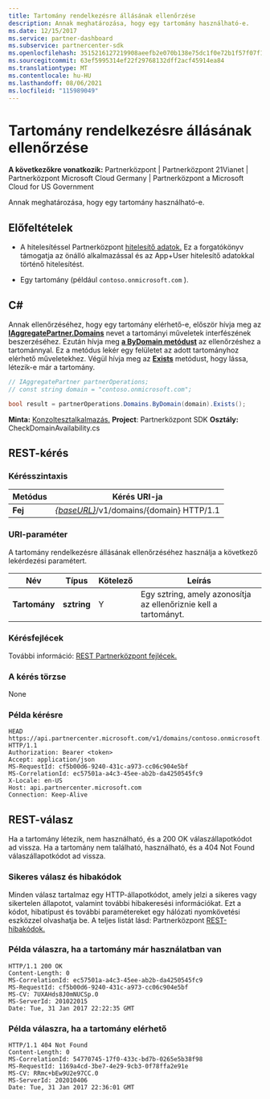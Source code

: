 ```yaml
---
title: Tartomány rendelkezésre állásának ellenőrzése
description: Annak meghatározása, hogy egy tartomány használható-e.
ms.date: 12/15/2017
ms.service: partner-dashboard
ms.subservice: partnercenter-sdk
ms.openlocfilehash: 3515216127219908aeefb2e070b138e75dc1f0e72b1f57f07f1dbff65ab79558
ms.sourcegitcommit: 63ef5995314ef22f29768132dff2acf45914ea84
ms.translationtype: MT
ms.contentlocale: hu-HU
ms.lasthandoff: 08/06/2021
ms.locfileid: "115989049"
---
```

# <a name="verify-domain-availability"></a>Tartomány rendelkezésre állásának ellenőrzése

**A következőkre vonatkozik:** Partnerközpont | Partnerközpont 21Vianet | Partnerközpont Microsoft Cloud Germany | Partnerközpont a Microsoft Cloud for US Government

Annak meghatározása, hogy egy tartomány használható-e.

## <a name="prerequisites"></a>Előfeltételek

- A hitelesítéssel Partnerközpont [hitelesítő adatok.](partner-center-authentication.md) Ez a forgatókönyv támogatja az önálló alkalmazással és az App+User hitelesítő adatokkal történő hitelesítést.

- Egy tartomány (például `contoso.onmicrosoft.com` ).

## <a name="c"></a>C\#

Annak ellenőrzéséhez, hogy egy tartomány elérhető-e, először hívja meg az [**IAggregatePartner.Domains**](/dotnet/api/microsoft.store.partnercenter.ipartner.domains) nevet a tartományi műveletek interfészének beszerzéséhez. Ezután hívja meg [**a ByDomain metódust**](/dotnet/api/microsoft.store.partnercenter.domains.idomaincollection.bydomain) az ellenőrzéshez a tartománnyal. Ez a metódus lekér egy felületet az adott tartományhoz elérhető műveletekhez. Végül hívja meg az [**Exists**](/dotnet/api/microsoft.store.partnercenter.domains.idomain.exists) metódust, hogy lássa, létezik-e már a tartomány.

``` csharp
// IAggregatePartner partnerOperations;
// const string domain = "contoso.onmicrosoft.com";

bool result = partnerOperations.Domains.ByDomain(domain).Exists();
```

**Minta:** [Konzoltesztalkalmazás.](console-test-app.md) **Project**: Partnerközpont SDK **Osztály:** CheckDomainAvailability.cs

## <a name="rest-request"></a>REST-kérés

### <a name="request-syntax"></a>Kérésszintaxis

| Metódus   | Kérés URI-ja                                                              |
|----------|--------------------------------------------------------------------------|
| **Fej** | [*{baseURL}*](partner-center-rest-urls.md)/v1/domains/{domain} HTTP/1.1 |

### <a name="uri-parameter"></a>URI-paraméter

A tartomány rendelkezésre állásának ellenőrzéséhez használja a következő lekérdezési paramétert.

| Név       | Típus       | Kötelező | Leírás                                   |
|------------|------------|----------|-----------------------------------------------|
| **Tartomány** | **sztring** | Y        | Egy sztring, amely azonosítja az ellenőriznie kell a tartományt. |

### <a name="request-headers"></a>Kérésfejlécek

További információ: [REST Partnerközpont fejlécek.](headers.md)

### <a name="request-body"></a>A kérés törzse

None

### <a name="request-example"></a>Példa kérésre

```http
HEAD https://api.partnercenter.microsoft.com/v1/domains/contoso.onmicrosoft.com HTTP/1.1
Authorization: Bearer <token>
Accept: application/json
MS-RequestId: cf5b00d6-9240-431c-a973-cc06c904e5bf
MS-CorrelationId: ec57501a-a4c3-45ee-ab2b-da4250545fc9
X-Locale: en-US
Host: api.partnercenter.microsoft.com
Connection: Keep-Alive
```

## <a name="rest-response"></a>REST-válasz

Ha a tartomány létezik, nem használható, és a 200 OK válaszállapotkódot ad vissza. Ha a tartomány nem található, használható, és a 404 Not Found válaszállapotkódot ad vissza.

### <a name="response-success-and-error-codes"></a>Sikeres válasz és hibakódok

Minden válasz tartalmaz egy HTTP-állapotkódot, amely jelzi a sikeres vagy sikertelen állapotot, valamint további hibakeresési információkat. Ezt a kódot, hibatípust és további paramétereket egy hálózati nyomkövetési eszközzel olvashatja be. A teljes listát lásd: Partnerközpont [REST-hibakódok.](error-codes.md)

### <a name="response-example-for-when-the-domain-is-already-in-use"></a>Példa válaszra, ha a tartomány már használatban van

```http
HTTP/1.1 200 OK
Content-Length: 0
MS-CorrelationId: ec57501a-a4c3-45ee-ab2b-da4250545fc9
MS-RequestId: cf5b00d6-9240-431c-a973-cc06c904e5bf
MS-CV: 7UXAHds8J0mNUCSp.0
MS-ServerId: 201022015
Date: Tue, 31 Jan 2017 22:22:35 GMT
```

### <a name="response-example-for-when-the-domain-is-available"></a>Példa válaszra, ha a tartomány elérhető

```http
HTTP/1.1 404 Not Found
Content-Length: 0
MS-CorrelationId: 54770745-17f0-433c-bd7b-0265e5b38f98
MS-RequestId: 1169a4cd-3be7-4e29-9cb3-0f78ffa2e91e
MS-CV: RRmc+bEw9U2e97CC.0
MS-ServerId: 202010406
Date: Tue, 31 Jan 2017 22:36:01 GMT
```
